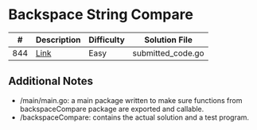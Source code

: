 # Backspace String Compare
|#|Description|Difficulty|Solution File|
|-|-|-|-|
|844|[Link]( https://leetcode.com/problems/backspace-string-compare/description/)|Easy|submitted_code.go|

## Additional Notes
- /main/main.go: a main package written to make sure functions from backspaceCompare package are exported and callable.
- /backspaceCompare: contains the actual solution and a test program.
